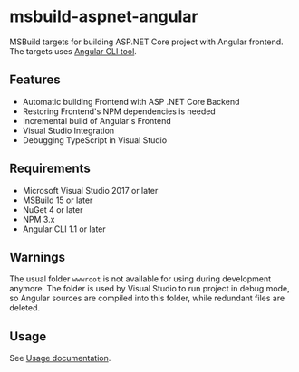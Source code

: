 # msbuild-aspnet-angular

MSBuild targets for building ASP.NET Core project with Angular frontend. The targets uses [Angular CLI tool](https://github.com/angular/angular-cli).

## Features

  * Automatic building Frontend with ASP .NET Core Backend
  * Restoring Frontend's NPM dependencies is needed
  * Incremental build of Angular's Frontend
  * Visual Studio Integration
  * Debugging TypeScript in Visual Studio

## Requirements

  * Microsoft Visual Studio 2017 or later
  * MSBuild 15 or later
  * NuGet 4 or later
  * NPM 3.x
  * Angular CLI 1.1 or later

## Warnings

The usual folder `wwwroot` is not available for using during development anymore. The folder is used by Visual Studio to run project in debug mode, so Angular sources are compiled into this folder, while redundant files are deleted.

## Usage

See [Usage documentation](docs/Usage.MD).